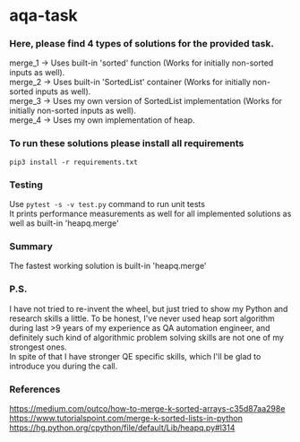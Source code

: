 # aqa-task

### Here, please find 4 types of solutions for the provided task.
merge_1 -> Uses built-in 'sorted' function (Works for initially non-sorted inputs as well).\
merge_2 -> Uses built-in 'SortedList' container (Works for initially non-sorted inputs as well).\
merge_3 -> Uses my own version of SortedList implementation (Works for initially non-sorted inputs as well).\
merge_4 -> Uses my own implementation of heap.

### To run these solutions please install all requirements
`pip3 install -r requirements.txt`

### Testing
Use `pytest -s -v test.py` command to run unit tests\
It prints performance measurements as well for all implemented solutions as well as built-in 'heapq.merge'


### Summary
The fastest working solution is built-in 'heapq.merge'

### P.S.
I have not tried to re-invent the wheel, but just tried to show my Python and research skills a little.
To be honest, I've never used heap sort algorithm during last >9 years of my experience as QA automation engineer,
and definitely such kind of algorithmic problem solving skills are not one of my strongest ones.\
In spite of that I have stronger QE specific skills, which I'll be glad to introduce you during the call.

### References
https://medium.com/outco/how-to-merge-k-sorted-arrays-c35d87aa298e
https://www.tutorialspoint.com/merge-k-sorted-lists-in-python
https://hg.python.org/cpython/file/default/Lib/heapq.py#l314
